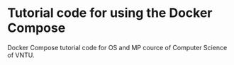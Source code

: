 # Tutorial code for using the Docker Compose

Docker Compose tutorial code for OS and MP cource of Computer Science of VNTU.